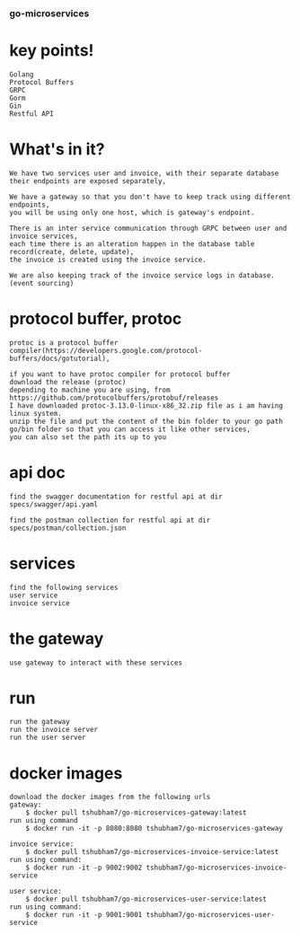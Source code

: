 ### go-microservices

# key points!

    Golang
    Protocol Buffers
    GRPC
    Gorm
    Gin
    Restful API


# What's in it?

    We have two services user and invoice, with their separate database 
    their endpoints are exposed separately, 
    
    We have a gateway so that you don't have to keep track using different endpoints,
    you will be using only one host, which is gateway's endpoint.

    There is an inter service communication through GRPC between user and invoice services,
    each time there is an alteration happen in the database table record(create, delete, update),
    the invoice is created using the invoice service.

    We are also keeping track of the invoice service logs in database. (event sourcing)


# protocol buffer, protoc

    protoc is a protocol buffer compiler(https://developers.google.com/protocol-buffers/docs/gotutorial), 

    if you want to have protoc compiler for protocol buffer
    download the release (protoc)
    depending to machine you are using, from https://github.com/protocolbuffers/protobuf/releases
    I have downloaded protoc-3.13.0-linux-x86_32.zip file as i am having linux system.
    unzip the file and put the content of the bin folder to your go path go/bin folder so that you can access it like other services,
    you can also set the path its up to you


# api doc

    find the swagger documentation for restful api at dir
    specs/swagger/api.yaml

    find the postman collection for restful api at dir
    specs/postman/collection.json


# services

    find the following services
    user service
    invoice service


# the gateway

    use gateway to interact with these services


# run

    run the gateway
    run the invoice server
    run the user server
    

# docker images

    download the docker images from the following urls
    gateway:
        $ docker pull tshubham7/go-microservices-gateway:latest
    run using command
        $ docker run -it -p 8080:8080 tshubham7/go-microservices-gateway

    invoice service:
        $ docker pull tshubham7/go-microservices-invoice-service:latest
    run using command:
        $ docker run -it -p 9002:9002 tshubham7/go-microservices-invoice-service

    user service:
        $ docker pull tshubham7/go-microservices-user-service:latest
    run using command:
        $ docker run -it -p 9001:9001 tshubham7/go-microservices-user-service

    
